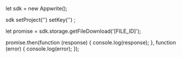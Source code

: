 let sdk = new Appwrite();

sdk
    setProject('')
    setKey('')
;

let promise = sdk.storage.getFileDownload('[FILE_ID]');

promise.then(function (response) {
    console.log(response);
}, function (error) {
    console.log(error);
});